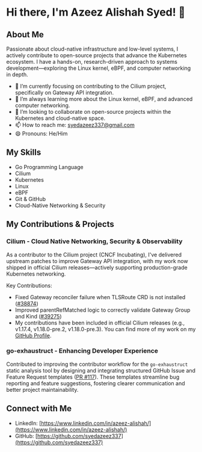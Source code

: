 # Hi there, I'm Azeez Alishah Syed! 👋

## About Me
Passionate about cloud-native infrastructure and low-level systems, I actively contribute to open-source projects that advance the Kubernetes ecosystem. I have a hands-on, research-driven approach to systems development—exploring the Linux kernel, eBPF, and computer networking in depth.

- 🔭 I’m currently focusing on contributing to the Cilium project, specifically on Gateway API integration.
- 🌱 I’m always learning more about the Linux kernel, eBPF, and advanced computer networking.
- 👯 I’m looking to collaborate on open-source projects within the Kubernetes and cloud-native space.
- 📫 How to reach me: [syedazeez337@gmail.com](mailto:syedazeez337@gmail.com)
- 😄 Pronouns: He/Him

## My Skills
- Go Programming Language
- Cilium
- Kubernetes
- Linux
- eBPF
- Git & GitHub
- Cloud-Native Networking & Security

## My Contributions & Projects

### Cilium - Cloud Native Networking, Security & Observability
As a contributor to the Cilium project (CNCF Incubating), I've delivered upstream patches to improve Gateway API integration, with my work now shipped in official Cilium releases—actively supporting production-grade Kubernetes networking.

Key Contributions:
- Fixed Gateway reconciler failure when TLSRoute CRD is not installed ([#38874](https://github.com/cilium/cilium/pull/38874))
- Improved parentRefMatched logic to correctly validate Gateway Group and Kind ([#39275](https://github.com/cilium/cilium/pull/39275))
- My contributions have been included in official Cilium releases (e.g., v1.17.4, v1.18.0-pre.2, v1.18.0-pre.3). You can find more of my work on my [GitHub Profile](https://github.com/syedazeez337).

### go-exhaustruct - Enhancing Developer Experience
Contributed to improving the contributor workflow for the `go-exhaustruct` static analysis tool by designing and integrating structured GitHub Issue and Feature Request templates ([PR #117](https://github.com/GaijinEntertainment/go-exhaustruct/pull/117)). These templates streamline bug reporting and feature suggestions, fostering clearer communication and better project maintainability.

## Connect with Me
- LinkedIn: [https://www.linkedin.com/in/azeez-alishah/](https://www.linkedin.com/in/azeez-alishah/)
- GitHub: [https://github.com/syedazeez337](https://github.com/syedazeez337)

<!--
**syedazeez337/syedazeez337** is a ✨ _special_ ✨ repository because its `README.md` (this file) appears on your GitHub profile.
-->
